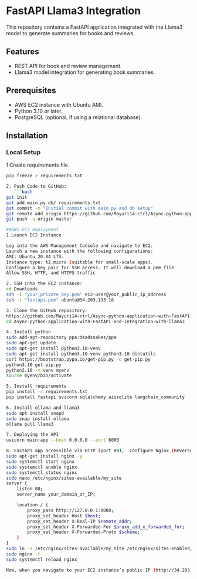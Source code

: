 # FastAPI Llama3 Integration

This repository contains a FastAPI application integrated with the Llama3 model to generate summaries for books and reviews.

## Features

- REST API for book and review management.
- Llama3 model integration for generating book summaries.

## Prerequisites

- AWS EC2 instance with Ubuntu AMI.
- Python 3.10 or later.
- PostgreSQL (optional, if using a relational database).

## Installation

### Local Setup

1.Create requirements file
```bash
pip freeze > requirements.txt

2. Push Code to GitHub:
   ```bash
git init
git add main.py db/ requirements.txt
git commit -m "Initial commit with main.py and db setup"
git remote add origin https://github.com/Mayuri14-ctrl/Async-python-application-with-FastAPI-and-integration-with-llama3.git
git push -u origin master

##AWS EC2 Deployment
1.Launch EC2 Instance

Log into the AWS Management Console and navigate to EC2.
Launch a new instance with the following configurations:
AMI: Ubuntu 20.04 LTS.
Instance type: t2.micro (suitable for small-scale apps).
Configure a key pair for SSH access. It will download a pem file
Allow SSH, HTTP, and HTTPS traffic

2. SSH into the EC2 instance:
cd Downloads
ssh -i "your_private_key.pem" ec2-user@your_public_ip_address
ssh -i "fastapi.pem" ubuntu@34.203.193.16

3. Clone the GitHub repository:
https://github.com/Mayuri14-ctrl/Async-python-application-with-FastAPI-and-integration-with-llama3.git
cd Async-python-application-with-FastAPI-and-integration-with-llama3

4. Install python
sudo add-apt-repository ppa:deadsnakes/ppa
sudo apt-get update
sudo apt-get install python3.10-venv
sudo apt-get install python3.10-venv python3.10-distutils
curl https://bootstrap.pypa.io/get-pip.py -o get-pip.py
python3.10 get-pip.py
python3.10 -m venv myenv
source myenv/bin/activate

5. Install requirements
pip install -r requirements.txt
pip install fastapi uvicorn sqlalchemy aiosqlite langchain_community

6. Install ollama and llama3
sudo apt install snapd
sudo snap install ollama
ollama pull llama3

7. Deploying the API
uvicorn main:app --host 0.0.0.0 --port 8000

8. FastAPI app accessible via HTTP (port 80),  Configure Nginx (Reverse Proxy)
sudo apt-get install nginx -y
sudo systemctl start nginx
sudo systemctl enable nginx
sudo systemctl status nginx
sudo nano /etc/nginx/sites-available/my_site
server {
    listen 80;
    server_name your_domain_or_IP;

    location / {
        proxy_pass http://127.0.0.1:8000;
        proxy_set_header Host $host;
        proxy_set_header X-Real-IP $remote_addr;
        proxy_set_header X-Forwarded-For $proxy_add_x_forwarded_for;
        proxy_set_header X-Forwarded-Proto $scheme;
    }
}
sudo ln -s /etc/nginx/sites-available/my_site /etc/nginx/sites-enabled/
sudo nginx -t
sudo systemctl reload nginx

Now, when you navigate to your EC2 instance’s public IP (http://34.203.193.16/), your FastAPI app should be accessible.







